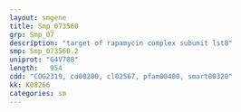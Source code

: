 ```yaml
---
layout: smgene
title: Smp_073560
grp: Smp_07
description: "target of rapamycin complex subunit lst8"
smp: Smp_073560.2
uniprot: "G4V788"
length:   954
cdd: "COG2319, cd00200, cl02567, pfam00400, smart00320"
kk: K08266
categories: sm
---
```

